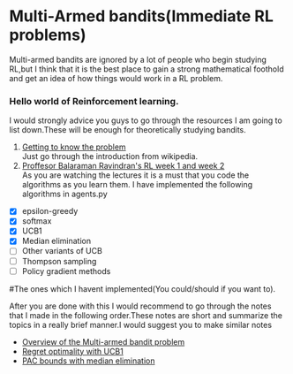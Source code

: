 # Multi-Armed bandits(Immediate RL problems)
Multi-armed bandits are ignored by a lot of people who begin studying RL,but I think that it is the best place to gain a strong mathematical foothold and get an idea of how things would work in a RL problem.

### Hello world of Reinforcement learning.

I would strongly advice you guys to go through the resources I am going to list down.These will be enough for theoretically studying bandits.
1. [Getting to know the problem](https://en.wikipedia.org/wiki/Multi-armed_bandit)  
Just go through the introduction from wikipedia.
2. [Proffesor Balaraman Ravindran's RL week 1 and week 2](https://nptel.ac.in/courses/106106143/)  
As you are watching the lectures it is a must that you code the algorithms as you learn them.
I have implemented the following algorithms in agents.py
- [X] epsilon-greedy
- [x] softmax
- [x] UCB1
- [x] Median elimination
- [ ] Other variants of UCB
- [ ] Thompson sampling
- [ ] Policy gradient methods

#The ones which I havent implemented(You could/should if you want to).

After you are done with this I would recommend to go through the notes that I made in the following order.These notes are short and summarize the topics in a really brief manner.I would suggest you to make similar notes
* [Overview of the Multi-armed bandit problem](https://hackmd.io/CZQq2azUTMCjt2FF_TQNfQ?view)
* [Regret optimality with UCB1](https://hackmd.io/-DkQQy8DRYezVXDqUaPsYQ)
* [PAC bounds with median elimination](https://hackmd.io/saK7DdqCRnyBfN3HykLhlA)
